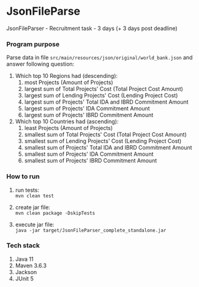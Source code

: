 # JsonFileParse

JsonFileParser - Recruitment task - 3 days (+ 3 days post deadline)

### Program purpose

Parse data in file `src/main/resources/json/original/world_bank.json` and answer following question:

1. Which top 10 Regions had (descending):
    1. most Projects (Amount of Projects)
    2. largest sum of Total Projects' Cost (Total Project Cost Amount)
    3. largest sum of Lending Projects' Cost (Lending Project Cost)
    4. largest sum of Projects' Total IDA and IBRD Commitment Amount
    5. largest sum of Projects' IDA Commitment Amount
    6. largest sum of Projects' IBRD Commitment Amount
2. Which top 10 Countries had (ascending):
    1. least Projects (Amount of Projects)
    2. smallest sum of Total Projects' Cost (Total Project Cost Amount)
    3. smallest sum of Lending Projects' Cost (Lending Project Cost)
    4. smallest sum of Projects' Total IDA and IBRD Commitment Amount
    5. smallest sum of Projects' IDA Commitment Amount
    6. smallest sum of Projects' IBRD Commitment Amount

### How to run

1. run tests:  
   `mvn clean test`

2. create jar file:  
   `mvn clean package -DskipTests`

3. execute jar file:  
   `java -jar target/JsonFileParser_complete_standalone.jar`

### Tech stack

1. Java 11
2. Maven 3.6.3
3. Jackson
4. JUnit 5